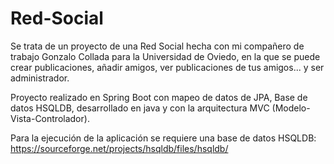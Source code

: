 # Red-Social

Se trata de un proyecto de una Red Social hecha con mi compañero de trabajo Gonzalo Collada para la Universidad de Oviedo, en la que se puede crear publicaciones, añadir amigos, ver publicaciones de tus amigos... y ser administrador.

Proyecto realizado en Spring Boot con mapeo de datos de JPA, Base de datos HSQLDB, desarrollado en java y con la arquitectura MVC (Modelo-Vista-Controlador).

Para la ejecución de la aplicación se requiere una base de datos HSQLDB: https://sourceforge.net/projects/hsqldb/files/hsqldb/
